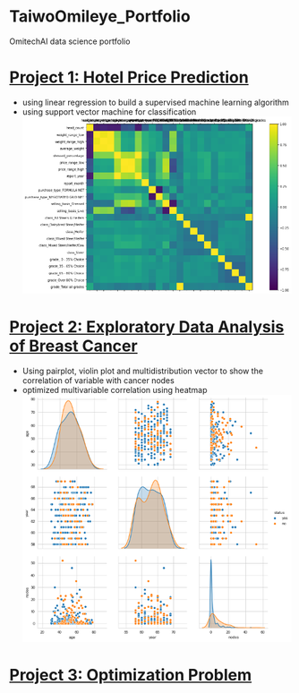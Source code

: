 # TaiwoOmileye_Portfolio
OmitechAI data science portfolio

# [Project 1: Hotel Price Prediction](https://github.com/omileye/usda-price-prediction/blob/master/USDA_Price_Prediction_Ensemble.ipynb)
* using linear regression to build a supervised machine learning algorithm
* using support vector machine for classification
![](/images/downloadprice.png)

# [Project 2: Exploratory Data Analysis of Breast Cancer](https://github.com/omileye/Breast-Cancer-Survival-Analysis/blob/main/HERB.%20CANCER%20SURVIVAL%20DATA%20ANALYST.ipynb)
* Using pairplot, violin plot and multidistribution vector to show the correlation of variable with cancer nodes
* optimized multivariable correlation using heatmap
![](/images/downloadeda.png)
# [Project 3: Optimization Problem](https://github.com/omileye/TaiwoOmileye_Portfolio/blob/main/DataSciencePortfolio.Rmd)
